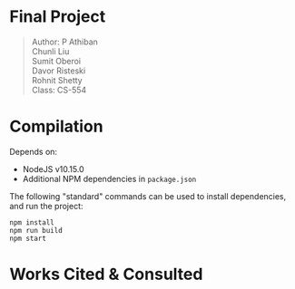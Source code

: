 
# Final Project

> Author:
>         P Athiban  
>         Chunli Liu  
>         Sumit Oberoi  
>         Davor Risteski  
>         Rohnit Shetty  
> Class:  CS-554  

# Compilation

Depends on:

* NodeJS v10.15.0
* Additional NPM dependencies in `package.json`

The following "standard" commands can be used to install dependencies, and run the project:

```
npm install
npm run build
npm start
```

# Works Cited & Consulted
